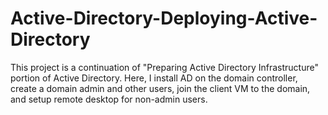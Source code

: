 # Active-Directory-Deploying-Active-Directory
This project is a continuation of "Preparing Active Directory Infrastructure" portion of Active Directory. Here, I install AD on the domain controller, create a domain admin and other users, join the client VM to the domain, and setup remote desktop for non-admin users.
